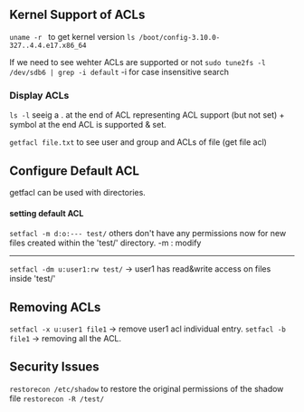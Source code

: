 ## Kernel Support of ACLs
`uname -r ` to get kernel version
`ls /boot/config-3.10.0-327..4.4.e17.x86_64`

If we need to see wehter ACLs are supported or not
`sudo tune2fs -l /dev/sdb6 | grep -i default`
-i for case insensitive search

### Display ACLs
`ls -l` seeig a . at the end of ACL representing ACL support (but not set)
			+ symbol at the end ACL is supported & set.

`getfacl file.txt` to see user and group and ACLs of file (get file acl)

## Configure Default ACL
getfacl can be used with directories.

#### setting default ACL
`setfacl -m d:o:--- test/` others don't have any permissions now for new files created within the 'test/' directory.
-m : modify
________________________
`setfacl -dm u:user1:rw test/` -> user1 has read&write access on files inside 'test/'

## Removing ACLs
`setfacl -x u:user1 file1` -> remove user1 acl individual entry.
`setfacl -b file1` -> removing all the ACL.

## Security Issues
`restorecon /etc/shadow` to restore the original permissions of the shadow file
`restorecon -R /test/`
